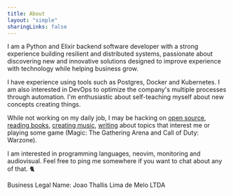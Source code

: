 ```yaml
---
title: About
layout: "simple"
sharingLinks: false
---
```


I am a Python and Elixir backend software developer with a strong experience building resilient and distributed systems, passionate about discovering new and innovative solutions designed to improve experience with technology while helping business grow. 

I have experience using tools such as Postgres, Docker and Kubernetes. I am also interested in DevOps to optimize the company's multiple processes through automation. I'm enthusiastic about self-teaching myself about new concepts creating things.

While not working on my daily job, I may be hacking on [open source](https://github.com/joaothallis), [reading books](https://literal.club/joaothallis), [creating music](https://soundcloud.com/joaothallis), [writing](/posts/) about topics that interest me or playing some game (Magic: The Gathering Arena and Call of Duty: Warzone).

I am interested in programming languages, neovim, monitoring and audiovisual. Feel free to ping me somewhere if you want to chat about any of that. :cat2:

Business Legal Name: Joao Thallis Lima de Melo LTDA
